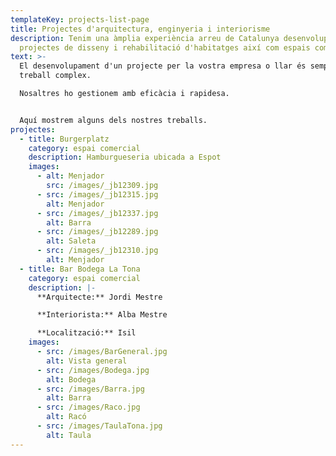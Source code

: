 ```yaml
---
templateKey: projects-list-page
title: Projectes d'arquitectura, enginyeria i interiorisme
description: Tenim una àmplia experiència arreu de Catalunya desenvolupant
  projectes de disseny i rehabilitació d'habitatges així com espais comercials.
text: >-
  El desenvolupament d'un projecte per la vostra empresa o llar és sempre un
  treball complex.

  Nosaltres ho gestionem amb eficàcia i rapidesa.


  Aquí mostrem alguns dels nostres treballs.
projectes:
  - title: Burgerplatz
    category: espai comercial
    description: Hamburgueseria ubicada a Espot
    images:
      - alt: Menjador
        src: /images/_jb12309.jpg
      - src: /images/_jb12315.jpg
        alt: Menjador
      - src: /images/_jb12337.jpg
        alt: Barra
      - src: /images/_jb12289.jpg
        alt: Saleta
      - src: /images/_jb12310.jpg
        alt: Menjador
  - title: Bar Bodega La Tona
    category: espai comercial
    description: |-
      **Arquitecte:** Jordi Mestre

      **Interiorista:** Alba Mestre

      **Localització:** Isil
    images:
      - src: /images/BarGeneral.jpg
        alt: Vista general
      - src: /images/Bodega.jpg
        alt: Bodega
      - src: /images/Barra.jpg
        alt: Barra
      - src: /images/Raco.jpg
        alt: Racó
      - src: /images/TaulaTona.jpg
        alt: Taula
---
```

